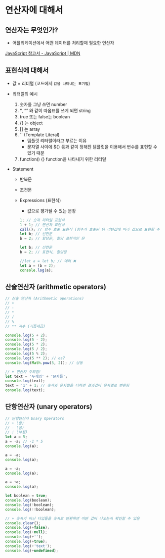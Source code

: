 # 연산자에 대해서

## 연산자는 무엇인가?

- 어플리케이션에서 어떤 데이터를 처리할때 필요한 연산자

[JavaScript 참고서 - JavaScript | MDN](https://developer.mozilla.org/ko/docs/Web/JavaScript/Reference)

## 표현식에 대해서

- 값 = 리터럴 (코드에서 `값을 나타내는 표기법`)
- 리터럴의 예시
  1. 숫자를 그냥 쓰면 number
  2. ‘’, “” 와 같이 따옴표를 쓰게 되면 string
  3. true 또는 false는 boolean
  4. {} 는 object
  5. [] 는 array
  6. `` (Template Literal)
     - 템플릿 리터럴이라고 부르는 이유
     - 문자열 사이에 ${} 등과 같이 정해진 템플릿을 이용해서 변수를 표현할 수 있기 때문
  7. function() {} function을 나타내기 위한 리터럴
- Statement

  - 반복문
  - 조건문
  - Expressions (표현식)

    - 값으로 평가될 수 있는 문장

    ```jsx
    1; // 숫자 리터럴 표현식
    1 + 1; // 연산자 표현식
    call(); // 함수 호출 표현식 (함수가 호출된 뒤 리턴값에 따라 값으로 표현될 수 있기 때문)
    let b; // 선언문
    b = 2; // 할당문, 할당 표현식인 문

    let b; // 선언문
    b = 2; // 표현식, 할당문

    //let a = let b; // 에러 ❌
    let a = (b = 2);
    console.log(a);
    ```

## 산술연산자 (arithmetic operators)

```jsx
// 산술 연산자 (Arithmetic operations)
// +
// -
// *
// /
// %
// ** 지수 (거듭제곱)

console.log(5 + 2);
console.log(5 - 2);
console.log(5 * 2);
console.log(5 / 2);
console.log(5 % 2);
console.log(5 ** 2); // es7
console.log(Math.pow(5, 2)); // 상동

// + 연산자 주의점!
let text = '두개의' + '문자를';
console.log(text);
text = '1' + 1; // 숫자와 문자열을 더하면 결과값이 문자열로 변환됨
console.log(text);
```

## 단항연산자 (unary operators)

```jsx
// 단항연산자 Unary Operators
// + (양)
// - (음)
// ! (부정)
let a = 5;
a = -a; // -1 * 5
console.log(a);

a = -a;
console.log(a);

a = -a;
console.log(a);

a = +a;
console.log(a);

let boolean = true;
console.log(boolean);
console.log(!boolean);
console.log(!!boolean);

// + 숫자가 아닌 타입들을 숫자로 변환하면 어떤 값이 나오는지 확인할 수 있음
console.clear();
console.log(+false);
console.log(+null);
console.log(+'');
console.log(+true);
console.log(+'text');
console.log(+undefined);
```
